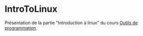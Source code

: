 # IntroToLinux
Présentation de la partie "Introduction à linux" du cours [Outils de programmation](http://www.github.com/bimade/outtils_de_programmation).

